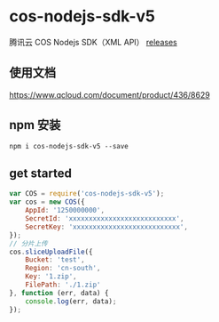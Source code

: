 # cos-nodejs-sdk-v5

腾讯云 COS Nodejs SDK（XML API） [releases](https://github.com/tencentyun/cos-nodejs-sdk-v5/releases)

## 使用文档

https://www.qcloud.com/document/product/436/8629

## npm 安装

```
npm i cos-nodejs-sdk-v5 --save
```

## get started

```javascript
var COS = require('cos-nodejs-sdk-v5');
var cos = new COS({
    AppId: '1250000000',
    SecretId: 'xxxxxxxxxxxxxxxxxxxxxxxxxxx',
    SecretKey: 'xxxxxxxxxxxxxxxxxxxxxxxxxxx',
});
// 分片上传
cos.sliceUploadFile({
    Bucket: 'test',
    Region: 'cn-south',
    Key: '1.zip',
    FilePath: './1.zip'
}, function (err, data) {
    console.log(err, data);
});
```